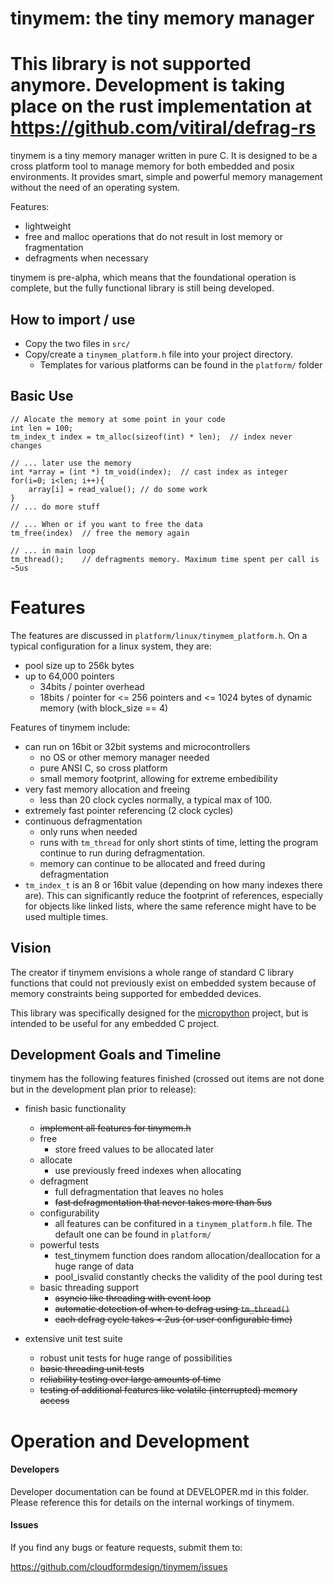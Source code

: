 # tinymem: the tiny memory manager

# This library is not supported anymore. Development is taking place on the rust implementation at https://github.com/vitiral/defrag-rs

tinymem is a tiny memory manager written in pure C. It is designed to be a cross
platform tool to manage memory for both embedded and posix environments. It provides
smart, simple and powerful memory management without the need of an operating
system.

Features:
- lightweight
- free and malloc operations that do not result in lost memory or fragmentation
- defragments when necessary

tinymem is pre-alpha, which means that the foundational operation is complete,
but the fully functional library is still being developed.


## How to import / use
- Copy the two files in `src/`
- Copy/create a `tinymem_platform.h` file into your project directory.
    - Templates for various platforms can be found in the `platform/` folder

## Basic Use
```
// Alocate the memory at some point in your code
int len = 100;
tm_index_t index = tm_alloc(sizeof(int) * len);  // index never changes

// ... later use the memory
int *array = (int *) tm_void(index);  // cast index as integer
for(i=0; i<len; i++){
    array[i] = read_value(); // do some work
}
// ... do more stuff

// ... When or if you want to free the data
tm_free(index)  // free the memory again

// ... in main loop
tm_thread();    // defragments memory. Maximum time spent per call is ~5us
```

# Features
The features are discussed in `platform/linux/tinymem_platform.h`. On a typical
configuration for a linux system, they are:

- pool size up to 256k bytes
- up to 64,000 pointers
    - 34bits / pointer overhead
    - 18bits / pointer for <= 256 pointers and <= 1024 bytes of
        dynamic memory (with block_size == 4)

Features of tinymem include:
- can run on 16bit or 32bit systems and microcontrollers
    - no OS or other memory manager needed
    - pure ANSI C, so cross platform
    - small memory footprint, allowing for extreme embedibility
- very fast memory allocation and freeing
    - less than 20 clock cycles normally, a typical max of 100.
- extremely fast pointer referencing (2 clock cycles)
- continuous defragmentation
    - only runs when needed
    - runs with `tm_thread` for only short stints of time, letting the program
        continue to run during defragmentation.
    - memory can continue to be allocated and freed during defragmentation
- `tm_index_t` is an 8 or 16bit value (depending on how many indexes there are).
    This can significantly reduce the footprint of references, especially for
    objects like linked lists, where the same reference might have to be
    used multiple times.


## Vision

The creator if tinymem envisions a whole range of standard C library functions that
could not previously exist on embedded system because of memory constraints being
supported for embedded devices.

This library was specifically designed for the [micropython](http://micropython.org/)
project, but is intended to be useful for any embedded C project.

## Development Goals and Timeline
tinymem has the following features finished 
(crossed out items are not done but in the development plan prior to release):
- finish basic functionality
    - ~~implement all features for tinymem.h~~
    - free
        - store freed values to be allocated later
    - allocate
        - use previously freed indexes when allocating
    - defragment
        - full defragmentation that leaves no holes
        - ~~fast defragmentation that never takes more than 5us~~
    - configurability
        - all features can be confitured in a `tinymem_platform.h` file. The default
            one can be found in `platform/`
    - powerful tests
        - test_tinymem function does random allocation/deallocation for a huge range
            of data
        - pool_isvalid constantly checks the validity of the pool during test
    - basic threading support
        - ~~asyncio like threading with event loop~~
        - ~~automatic detection of when to defrag using `tm_thread()`~~
        - ~~each defrag cycle takes < 2us (or user configurable time)~~

- extensive unit test suite
    - robust unit tests for huge range of possibilities
    - ~~basic threading unit tests~~
    - ~~reliability testing over large amounts of time~~
    - ~~testing of additional features like volatile (interrupted) memory access~~

# Operation and Development

#### Developers

Developer documentation can be found at DEVELOPER.md in this folder. Please reference
this for details on the internal workings of tinymem.

#### Issues
If you find any bugs or feature requests, submit them to:

https://github.com/cloudformdesign/tinymem/issues

